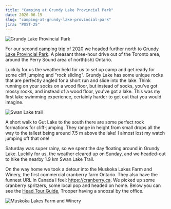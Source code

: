 ```yaml
---
title: "Camping at Grundy Lake Provincial Park"
date: 2020-06-15
slug: "camping-at-grundy-lake-provincial-park"
jira: "POST-25"
---
```


![Grundy Lake Provincial Park](../images/grundy/lake.jpg)

For our second camping trip of 2020 we headed further north to <a href="http://www.ontarioparks.com/park/grundylake">Grundy Lake Provincial Park</a>. A pleasant three-hour drive out of the Toronto area, around  the Perry Sound area of north(ish) Ontario.

Luckily for us the weather held for us to set up camp and get ready for some cliff jumping and "rock sliding". Grundy Lake has some unique rocks that are perfectly angled for a short run and slide into the lake. Think running on your socks on a wood floor, but instead of socks, you've got mossy rocks, and instead of a wood floor, you've got a lake. This was my first lake swimming experience, certainly harder to get out that you would imagine. 

<span class="img-right">![Swan Lake trail](../images/grundy/swan-lake-trail.jpg)</span>

A short walk to Gut Lake to the south there are some perfect rock formations for cliff-jumping. They range in height from small drops all the way to the tallest being around 7.5 m above the lake! I almost lost my watch jumping off that one! 

Saturday was super rainy, so we spent the day floating around in Grundy Lake. Luckily for us, the weather cleared up on Sunday, and we headed-out to hike the nearby 1.9 km Swan Lake Trail.

On the way home we took a detour into the Muskoka Lakes Farm and Winery, the first commercial cranberry farm Ontario. They also have the funnest URL in Canada I feel: https://cranberry.ca. We picked up some cranberry spritzers, some local pop and headed on home. Below you can see the [Head Tour Guide](https://cranberry.ca/our-team/), Trooper having a snoozal by the office.

![Muskoka Lakes Farm and Winery](../images/grundy/muskoka-lakes-farm-and-winery.jpg)


